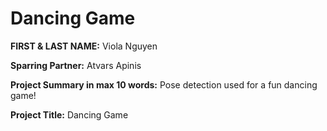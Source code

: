 # Dancing Game

**FIRST & LAST NAME:** Viola Nguyen

**Sparring Partner:** Atvars Apinis

**Project Summary in max 10 words:** Pose detection used for a fun dancing game!

**Project Title:** Dancing Game
